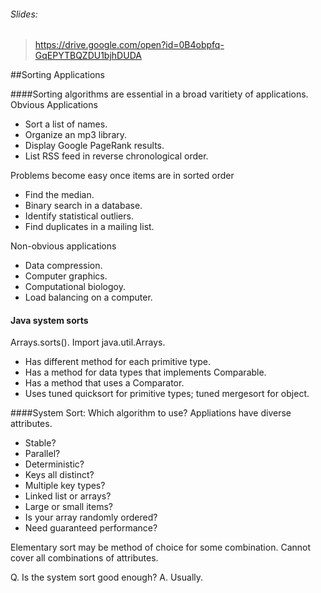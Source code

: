 ###### Slides: 
> https://drive.google.com/open?id=0B4obpfq-GqEPYTBQZDU1bjhDUDA

##Sorting Applications

####Sorting algorithms are essential in a broad varitiety of applications.
Obvious Applications
* Sort a list of names.
* Organize an mp3 library.
* Display Google PageRank results.
* List RSS feed in reverse chronological order.

Problems become easy once items are in sorted order
* Find the median.
* Binary search in a database.
* Identify statistical outliers.
* Find duplicates in a mailing list.

Non-obvious applications
* Data compression.
* Computer graphics.
* Computational biologoy.
* Load balancing on a computer.

#### Java system sorts
Arrays.sorts(). Import java.util.Arrays.
* Has different method for each primitive type.
* Has a method for data types that implements Comparable.
* Has a method that uses a Comparator.
* Uses tuned quicksort for primitive types; tuned mergesort for object.

####System Sort: Which algorithm to use?
Appliations have diverse attributes.
* Stable?
* Parallel?
* Deterministic?
* Keys all distinct?
* Multiple key types?
* Linked list or arrays?
* Large or small items?
* Is your array randomly ordered?
* Need guaranteed performance?

Elementary sort may be method of choice for some combination.
Cannot cover all combinations of attributes.

Q. Is the system sort good enough?
A. Usually.